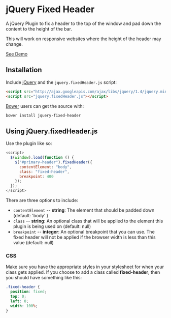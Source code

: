 # jQuery Fixed Header
A jQuery Plugin to fix a header to the top of the window and pad down the content to the height of the bar.

This will work on responsive websites where the height of the header may change.

[See Demo](http://drewrawitz.github.io/demo/jquery-fixed-header/)

## Installation

Include [jQuery](http://ajax.googleapis.com/ajax/libs/jquery/1.4/jquery.min.js) and the `jquery.fixedHeader.js` script:
```html
<script src="http://ajax.googleapis.com/ajax/libs/jquery/1.4/jquery.min.js"></script>
<script src="jquery.fixedHeader.js"></script>
```

[Bower](https://github.com/bower/bower) users can get the source with:

```sh
bower install jquery-fixed-header
```

## Using jQuery.fixedHeader.js
Use the plugin like so:

```js
<script>
  $(window).load(function () {
    $("#primary-header").fixedHeader({
      contentElement: "body",
      class: "fixed-header",
      breakpoint: 400
    });
  });
</script>
```
There are three options to include:

* `contentElement` -- **string**: The element that should be padded down (default: 'body' )
* `class` -- **string**: An optional class that will be applied to the element this plugin is being used on (default: null)
* `breakpoint` -- **integer**: An optional breakpoint that you can use. The fixed header will not be applied if the browser width is less than this value (default: null)

### CSS
Make sure you have the appropriate styles in your stylesheet for when your class gets applied.  If you choose to add a class called **fixed-header**, then you should have something like this:

```css
.fixed-header {
  position: fixed;
  top: 0;
  left: 0;
  width: 100%;
}
```
